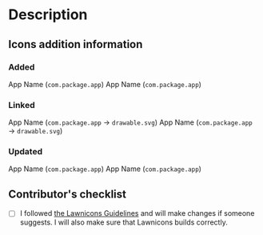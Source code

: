 # Description
<!-- Please provide a short summary of your pull request. -->

## Icons addition information
<!-- Please specify the apps and packages you have worked on. Unnecessary sections can be deleted. -->

### Added
<!--  Apps for which you add icons. -->
App Name (`com.package.app`)
App Name (`com.package.app`)

### Linked
<!--  New links for apps that were already in Lawnicons. -->
App Name (`com.package.app` → `drawable.svg`)
App Name (`com.package.app` → `drawable.svg`)

### Updated
<!--  When replacing old icons with new ones. -->
App Name (`com.package.app`)
App Name (`com.package.app`)

## Contributor's checklist
<!-- If you think that everything is correct, then after creating the pull request, click on the checkbox or replace [ ] with [x]. -->
- [ ] I followed [the Lawnicons Guidelines](https://github.com/LawnchairLauncher/lawnicons/blob/develop/CONTRIBUTING.md) and will make changes if someone suggests. I will also make sure that Lawnicons builds correctly.
